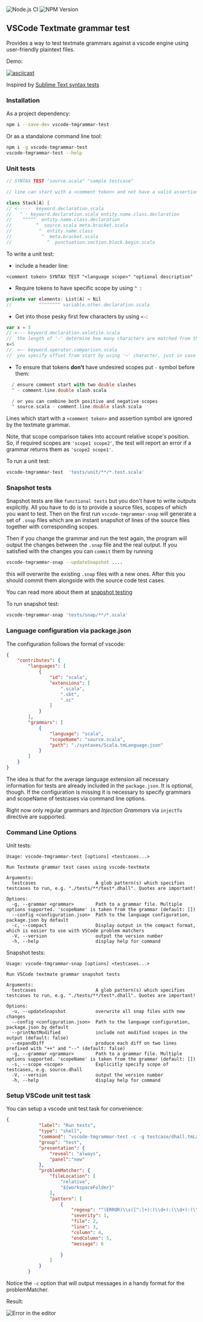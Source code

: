 ![Node.js CI](https://img.shields.io/github/workflow/status/PanAeon/vscode-tmgrammar-test/Node.js%20CI?style=for-the-badge) ![NPM Version](https://img.shields.io/npm/v/vscode-tmgrammar-test?style=for-the-badge)
## VSCode Textmate grammar test


Provides a way to test textmate grammars against a vscode engine using user-friendly plaintext files.

Demo:

[![asciicast](https://asciinema.org/a/QoGS5fPsxDOHl1T43zzmFxJAU.svg)](https://asciinema.org/a/QoGS5fPsxDOHl1T43zzmFxJAU)

Inspired by [Sublime Text syntax tests](https://www.sublimetext.com/docs/3/syntax.html#testing)


### Installation

As a project dependency:

```bash
npm i --save-dev vscode-tmgrammar-test
```

Or as a standalone command line tool:

```bash
npm i -g vscode-tmgrammar-test
vscode-tmgrammar-test --help
```


### Unit tests

```scala
// SYNTAX TEST "source.scala" "sample testcase"

// line can start with a <comment token> and not have a valid assertion

class Stack[A] {
// <-----  keyword.declaration.scala
//   ^ - keyword.declaration.scala entity.name.class.declaration
//    ^^^^^  entity.name.class.declaration
//         ^  source.scala meta.bracket.scala
//          ^  entity.name.class
//           ^  meta.bracket.scala
//             ^  punctuation.section.block.begin.scala
```

To write a unit test:

* include a header line:

```
<comment token> SYNTAX TEST "<language scope>" "optional description"
```

* Require tokens to have specific scope by using `^`&nbsp;&nbsp;:

```scala
private var elements: List[A] = Nil
//          ^^^^^^^^ variable.other.declaration.scala
```

* Get into those pesky first few characters by using `<-`:

```scala
var x = 3
// <--- keyword.declaration.volatile.scala
//  the length of '-' determine how many characters are matched from the start of the line
x=5
//  <~- keyword.operator.comparison.scala
//  you specify offset from start by using '~' character, just in case
```

* To ensure that tokens **don't** have undesired scopes put `-` symbol before them:
```scala
  / ensure comment start with two double slashes
  ^ - comment.line.double slash.scala

  / or you can combine both positive and negative scopes
  ^ source.scala - comment.line.double slash.scala
```

Lines which start with a `<comment token>` and assertion symbol are ignored by the textmate grammar.


Note, that scope comparison takes into account relative scope's position.
So, if required scopes are `'scope1 scope2'`, the test will report an error if a grammar returns them as `'scope2 scope1'`.

To run a unit test:
```bash
vscode-tmgrammar-test  'tests/unit/**/*.test.scala'
```


### Snapshot tests
Snapshot tests are like `functional tests` but you don't have to write outputs explicitly.
All you have to do is to provide a source files, scopes of which you want to test. Then on
the first run `vscode-tmgrammar-snap` will generate a set of `.snap` files which are an
instant snapshot of lines of the source files together with corresponding scopes.

Then if you change the grammar and run the test again, the program will output the changes between
the `.snap` file and the real output.
If you satisfied with the changes you can `commit` them by running
```bash
vscode-tmgrammar-snap --updateSnapshot .... 
```
this will overwrite the existing `.snap` files with a new ones.
After this you should commit them alongside with the source code test cases.

You can read more about them at [snapshot testing](https://jestjs.io/docs/en/snapshot-testing)

To run snapshot test:
```bash
vscode-tmgrammar-snap 'tests/snap/**/*.scala'
```

### Language configuration via package.json

The configuration follows the format of vscode:

```json
{
    "contributes": {
        "languages": [
            {
                "id": "scala",
                "extensions": [
                    ".scala",
                    ".sbt",
                    ".sc"
                ]
            }
        ],
        "grammars": [
            {
                "language": "scala",
                "scopeName": "source.scala",
                "path": "./syntaxes/Scala.tmLanguage.json"
            }
        ]
    }
}
```
The idea is that for the average language extension all necessary information for tests are already included in the `package.json`.
It is optional, though. If the configuration is missing it is necessary to specify grammars and scopeName of testcases via command line options.

Right now only regular grammars and *Injection Grammars* via `injectTo` directive are supported.


### Command Line Options

Unit tests:
```
Usage: vscode-tmgrammar-test [options] <testcases...>

Run Textmate grammar test cases using vscode-textmate

Arguments:
  testcases                      A glob pattern(s) which specifies testcases to run, e.g. "./tests/**/test*.dhall". Quotes are important!

Options:
  -g, --grammar <grammar>        Path to a grammar file. Multiple options supported. 'scopeName' is taken from the grammar (default: [])
  --config <configuration.json>  Path to the language configuration, package.json by default
  -c, --compact                  Display output in the compact format, which is easier to use with VSCode problem matchers
  -V, --version                  output the version number
  -h, --help                     display help for command
```

Snapshot tests:
```
Usage: vscode-tmgrammar-snap [options] <testcases...>

Run VSCode textmate grammar snapshot tests

Arguments:
  testcases                      A glob pattern(s) which specifies testcases to run, e.g. "./tests/**/test*.dhall". Quotes are important!

Options:
  -u, --updateSnapshot           overwrite all snap files with new changes
  --config <configuration.json>  Path to the language configuration, package.json by default
  --printNotModified             include not modified scopes in the output (default: false)
  --expandDiff                   produce each diff on two lines prefixed with "++" and "--" (default: false)
  -g, --grammar <grammar>        Path to a grammar file. Multiple options supported. 'scopeName' is taken from the grammar (default: [])
  -s, --scope <scope>            Explicitly specify scope of testcases, e.g. source.dhall
  -V, --version                  output the version number
  -h, --help                     display help for command
```

### Setup VSCode unit test task

You can setup a vscode unit test task for convenience:

```json
{
            "label": "Run tests",
            "type": "shell",
            "command": "vscode-tmgrammar-test -c -g testcase/dhall.tmLanguage.json  \"**/*.dhall\"",
            "group": "test",
            "presentation": {
                "reveal": "always",
                "panel":"new"
            },
            "problemMatcher": {
                "fileLocation": [
                    "relative",
                    "${workspaceFolder}"
                ],
                "pattern": [
                    {
                        "regexp": "^(ERROR)\\s([^:]+):(\\d+):(\\d+):(\\d+)\\s(.*)$",
                        "severity": 1,
                        "file": 2,
                        "line": 3,
                        "column": 4,
                        "endColumn": 5,
                        "message": 6

                    }
                ]
            }
        }
```

Notice the `-c` option that will output messages in a handy format for the problemMatcher.

Result:

![Error in the editor](images/error.in.editor.png?raw=true "Error in the editor")

